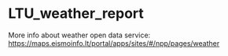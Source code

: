 # LTU_weather_report


More info about weather open data service: https://maps.eismoinfo.lt/portal/apps/sites/#/npp/pages/weather
